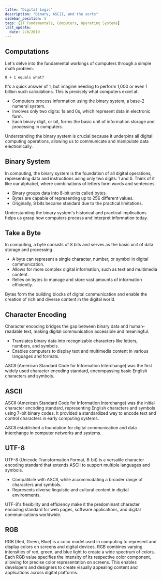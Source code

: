 ```yaml
---
title: "Digital Logic"
description: "Binary, ASCII, and the sorts"
sidebar_position: 5
tags: [IT Fundamentals, Computers, Operating Systems]
last_update:
  date: 2/8/2019
---
```




## Computations

Let's delve into the fundamental workings of computers through a simple math problem: 

```
0 + 1 equals what?
```

It's a quick answer of 1, but imagine needing to perform 1,000 or even 1 billion such calculations. This is precisely what computers excel at.

- Computers process information using the binary system, a base-2 numeral system.
- Involves only two digits: 1s and 0s, which represent data in electronic form.
- Each binary digit, or bit, forms the basic unit of information storage and processing in computers.

Understanding the binary system is crucial because it underpins all digital computing operations, allowing us to communicate and manipulate data electronically.

## Binary System

In computing, the binary system is the foundation of all digital operations, representing data and instructions using only two digits: 1 and 0. Think of it like our alphabet, where combinations of letters form words and sentences.

- Binary groups data into 8-bit units called bytes.
- Bytes are capable of representing up to 256 different values.
- Originally, 8 bits became standard due to the practical limitations.

Understanding the binary system's historical and practical implications helps us grasp how computers process and interpret information today.

[](/img/docs/binary.jpg)


## Take a Byte

In computing, a byte consists of 8 bits and serves as the basic unit of data storage and processing.

- A byte can represent a single character, number, or symbol in digital communication.
- Allows for more complex digital information, such as text and multimedia content.
- Relies on bytes to manage and store vast amounts of information efficiently.

Bytes form the building blocks of digital communication and enable the creation of rich and diverse content in the digital world.

[](/img/docs/bit-bytes.png)


## Character Encoding

Character encoding bridges the gap between binary data and human-readable text, making digital communication accessible and meaningful.

- Translates binary data into recognizable characters like letters, numbers, and symbols.
- Enables computers to display text and multimedia content in various languages and formats.

ASCII (American Standard Code for Information Interchange) was the first widely used character encoding standard, encompassing basic English characters and symbols.

## ASCII

ASCII (American Standard Code for Information Interchange) was the initial character encoding standard, representing English characters and symbols using 7-bit binary codes. It provided a standardized way to encode text and control characters in early computing systems.

[](/img/docs/ASCII-Table.png)

ASCII established a foundation for digital communication and data interchange in computer networks and systems.

## UTF-8

UTF-8 (Unicode Transformation Format, 8-bit) is a versatile character encoding standard that extends ASCII to support multiple languages and symbols.

- Compatibile with ASCII, while accommodating a broader range of characters and symbols.
- Represents diverse linguistic and cultural content in digital environments.

UTF-8's flexibility and efficiency make it the predominant character encoding standard for web pages, software applications, and digital communications worldwide.

## RGB

RGB (Red, Green, Blue) is a color model used in computing to represent and display colors on screens and digital devices. RGB combines varying intensities of red, green, and blue light to create a wide spectrum of colors. Each RGB value specifies the intensity of its respective color component, allowing for precise color representation on screens. This enables developers and designers to create visually appealing content and applications across digital platforms.

[](/img/docs/rgb-wheel.png)
